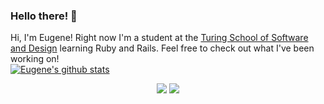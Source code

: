 ### Hello there! 👋
Hi, I'm Eugene! Right now I'm a student at the [Turing School of Software and Design](https://turing.io/?gclid=CjwKCAjwwab7BRBAEiwAapqpTDUspl8rVnlnBCJzssYDp6g5CVOrBz541kbGuO3dYmrhpycfwAB0mBoCp9AQAvD_BwE) learning Ruby and Rails. Feel free to check out what I've been working on!  
[![Eugene's github stats](https://github-readme-stats.vercel.app/api?username=ETBassist)](https://github.com/ETBassist/github-readme-stats)

<p align=center>
  <a href="https://www.linkedin.com/in/eugene-theriault/"><img src="https://img.shields.io/badge/LinkedIn-0077B5?style=for-the-badge&logo=linkedin&logoColor=white" /></a>
  <a href="mailto:hybridbassist@gmail.com"><img src="https://img.shields.io/badge/Gmail-D14836?style=for-the-badge&logo=gmail&logoColor=white" /></a>
</p>

<!--
**ETBassist/ETBassist** is a ✨ _special_ ✨ repository because its `README.md` (this file) appears on your GitHub profile.

Here are some ideas to get you started:

- 🔭 I’m currently working on ...
- 🌱 I’m currently learning ...
- 👯 I’m looking to collaborate on ...
- 🤔 I’m looking for help with ...
- 💬 Ask me about ...
- 📫 How to reach me: ...
- 😄 Pronouns: ...
- ⚡ Fun fact: ...
-->
